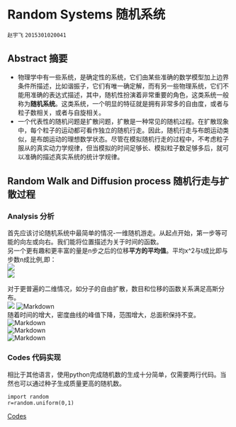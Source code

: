 # Random Systems 随机系统
`赵宇飞` `2015301020041`
## Abstract 摘要
- 物理学中有一些系统，是确定性的系统，它们由某些准确的数学模型加上边界条件所描述，比如谐振子，它们有唯一确定解，而有另一些物理系统，它们不能用准确的表达式描述，其中，随机性扮演着非常重要的角色，这类系统一般称为**随机系统**。这类系统，一个明显的特征就是拥有非常多的自由度，或者与粒子数相关，或者与自旋相关。  
- 一个代表性的随机问题是扩散问题，扩散是一种常见的随机过程。在扩散现象中，每个粒子的运动都可看作独立的随机行走。因此，随机行走与布朗运动类似，是布朗运动的理想数学状态。尽管在模拟随机行走的过程中，不考虑粒子服从的真实动力学规律，但当模拟的时间足够长、模拟粒子数足够多后，就可以准确的描述真实系统的统计学规律。  
## Random Walk and Diffusion process 随机行走与扩散过程
### Analysis 分析
首先应该讨论随机系统中最简单的情况-一维随机游走。从起点开始，第一步等可能的向左或向右。我们能将位置描述为关于时间的函数。  
另一个更有趣和更丰富的量是n步之后的位移**平方的平均值**。平均x^2与t成比即与步数n成比例,即：  
![](http://latex.codecogs.com/png.latex?\%3Cx^2%3E=2Dt)  
![](http://i2.bvimg.com/643282/5881f4caae48ae37.png)  

对于更普遍的二维情况，如分子的自由扩散，数目和位移的函数关系满足高斯分布。  
![](http://latex.codecogs.com/png.latex?\rho(i,n+1)=\rho(i,n)+\frac%20{D%20\Delta%20t}{\left(\Delta%20x\right)^2}\left[\rho(i+1,n)+\rho(i-1,n)-2\rho(i,n)\right])  
![Markdown](http://i1.bvimg.com/643282/6e63fedb248cc14c.png)  
随着时间的增大，密度曲线的峰值下降，范围增大，总面积保持不变。 
![Markdown](http://i1.bvimg.com/643282/b86f2be027083dd6.png)  
![Markdown](http://i1.bvimg.com/643282/63a73d03d955152d.png)  
![Markdown](http://i1.bvimg.com/643282/5f193ddc5995a41e.png)
### Codes 代码实现
相比于其他语言，使用python完成随机数的生成十分简单，仅需要两行代码。当然也可以通过种子生成质量更高的随机数。
```
import random
r=random.uniform(0,1)
```
[Codes]()  
